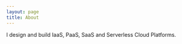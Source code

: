 ```yaml
---
layout: page
title: About
---
```


I design and build IaaS, PaaS, SaaS and Serverless Cloud Platforms.
